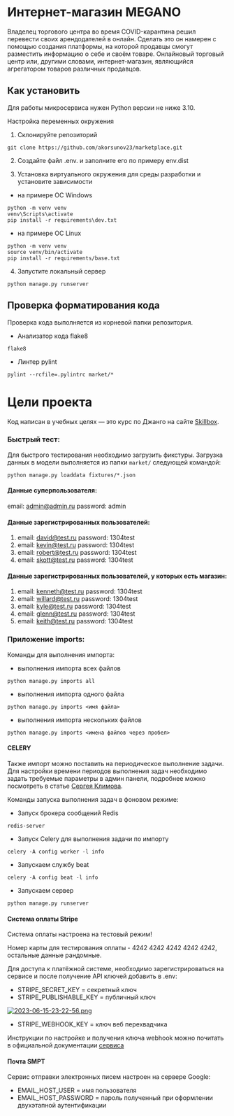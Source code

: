 # Интернет-магазин MEGANO
Владелец торгового центра во время COVID-карантина решил перевести своих арендодателей в онлайн. Сделать это он намерен с помощью создания платформы, на которой продавцы смогут разместить информацию о себе и своём товаре. Онлайновый торговый центр или, другими словами, интернет-магазин, являющийся агрегатором товаров различных продавцов.

## Как установить
Для работы микросервиса нужен Python версии не ниже 3.10.    

Настройка переменных окружения  
1. Склонируйте репозиторий
```shell
git clone https://github.com/akorsunov23/marketplace.git
``` 
2. Создайте файл .env. и заполните его по примеру env.dist

3. Установка виртуального окружения для среды разработки и установите зависимости
 - на примере ОС Windows
```shell
python -m venv venv
venv\Scripts\activate
pip install -r requirements\dev.txt
```
 - на примере ОС Linux
```shell
python -m venv venv
source venv/bin/activate
pip install -r requirements/base.txt
```
4. Запустите локальный сервер
```shell
python manage.py runserver
``` 
## Проверка форматирования кода
Проверка кода выполняется из корневой папки репозитория.    
* Анализатор кода flake8  
```shell
flake8
```
* Линтер pylint  
```shell
pylint --rcfile=.pylintrc market/* 
```

# Цели проекта

Код написан в учебных целях — это курс по Джанго на сайте [Skillbox](https://go.skillbox.ru/education/course/django-framework).  

### Быстрый тест:

Для быстрого тестирования необходимо загрузить фикстуры.
Загрузка данных в модели выполняется из папки `market/` следующей командой:

```shell
python manage.py loaddata fixtures/*.json
```

#### Данные cуперпользователя:

email: admin@admin.ru password: admin

#### Данные зарегистрированных пользователей:

1. email: david@test.ru password: 1304test
2. email: kevin@test.ru password: 1304test
3. email: robert@test.ru password: 1304test
4. email: skott@test.ru password: 1304test

#### Данные зарегистрированных пользователей, у которых есть магазин:

1. email: kenneth@test.ru password: 1304test
2. email: willard@test.ru password: 1304test
3. email: kyle@test.ru password: 1304test
4. email: glenn@test.ru password: 1304test
5. email: keith@test.ru password: 1304test  


### Приложение imports:

Команды для выполнения импорта:

- выполнения импорта всех файлов
````shell
python manage.py imports all
````
- выполнения импорта одного файла
````shell
python manage.py imports <имя файла>
````
- выполнения импорта нескольких файлов
````shell
python manage.py imports <имена файлов через пробел>
````

#### CELERY

Также импорт можно поставить на периодическое выполнение задачи.
Для настройки времени периодов выполнения задач необходимо задать требуемые параметры 
в админ панели, подробнее можно посмотреть в статье [Сергея Климова](https://habr.com/ru/articles/711590/).

Команды запуска выполнения задач в фоновом режиме:

- Запуск брокера сообщений Redis
````shell
redis-server
````
- Запуск Celery для выполнения задачи по импорту
````shell
celery -A config worker -l info
````
- Запускаем службу beat
````shell
celery -A config beat -l info
````
- Запускаем сервер
````shell
python manage.py runserver
````


#### Система оплаты Stripe

Система оплаты настроена на тестовый режим!

Номер карты для тестирования оплаты - 
4242 4242 4242 4242 4242, остальные данные рандомные.

Для доступа к платёжной системе, необходимо зарегистрироваться на сервисе и после получение API ключей добавить в .env:
- STRIPE_SECRET_KEY = секретный ключ
- STRIPE_PUBLISHABLE_KEY = публичный ключ

[![2023-06-15-23-22-56.png](https://i.postimg.cc/nrRkS4vm/2023-06-15-23-22-56.png)](https://postimg.cc/XB5dpy1N)

- STRIPE_WEBHOOK_KEY = ключ веб перехвадчика

Инструкции по настройке и получения ключа webhook можно почитать в официальной документации [сервиса](https://stripe.com/docs/stripe-cli#install)

#### Почта SMPT

Сервис отправки электронных писем настроен на сервере Google:

- EMAIL_HOST_USER = имя пользователя
- EMAIL_HOST_PASSWORD = пароль полученный при оформлении двухэтапной аутентификации